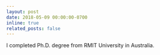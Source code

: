 ```yaml
---
layout: post
date: 2018-05-09 00:00:00-0700
inline: true
related_posts: false
---
```


I completed Ph.D. degree from RMIT University in Australia.